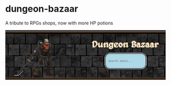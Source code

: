 # dungeon-bazaar
A tribute to RPGs shops, now with more HP potions

![Header](https://raw.githubusercontent.com/ZManak/dungeon-bazaar/main/scrshoots/header.png)
